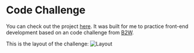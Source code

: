 # Code Challenge

You can check out the project [here](https://wesleyramalho.github.io/code-challenge/ "code challenge"). It was built for me to practice front-end development based on an code challenge from [B2W](https://github.com/b2w-marketplace/code-challenge/ "B2W").

This is the layout of the challenge:
![Layout](https://github.com/b2w-marketplace/code-challenge/blob/master/files/layout-code-challenge.jpg)

